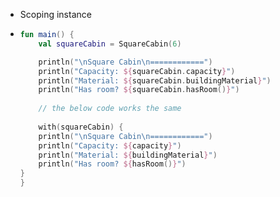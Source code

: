 - Scoping instance
- ```kotlin
  fun main() {
      val squareCabin = SquareCabin(6)
  
      println("\nSquare Cabin\n============")
      println("Capacity: ${squareCabin.capacity}")
      println("Material: ${squareCabin.buildingMaterial}")
      println("Has room? ${squareCabin.hasRoom()}")
      
      // the below code works the same
      
      with(squareCabin) {
      println("\nSquare Cabin\n============")
      println("Capacity: ${capacity}")
      println("Material: ${buildingMaterial}")
      println("Has room? ${hasRoom()}")
  }
  }
  
  
  ```